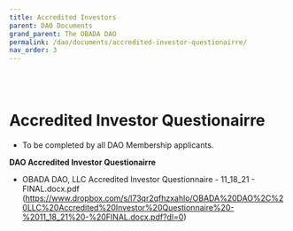 ```yaml
---
title: Accredited Investors
parent: DAO Documents
grand_parent: The OBADA DAO
permalink: /dao/documents/accredited-investor-questionairre/
nav_order: 3
---
```


<br> <br>

# Accredited Investor Questionairre

* To be completed by all DAO Membership applicants.

**DAO Accredited Investor Questionairre**
* OBADA DAO, LLC Accredited Investor Questionnaire - 11_18_21 - FINAL.docx.pdf (https://www.dropbox.com/s/l73qr2qfhzxahlo/OBADA%20DAO%2C%20LLC%20Accredited%20Investor%20Questionnaire%20-%2011_18_21%20-%20FINAL.docx.pdf?dl=0)


